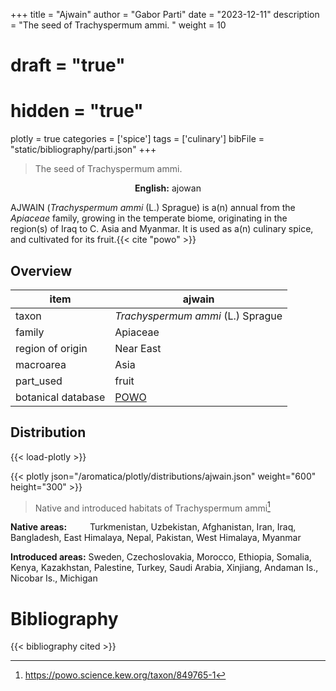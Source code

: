 +++
title = "Ajwain"
author = "Gabor Parti"
date = "2023-12-11"
description = "The seed of Trachyspermum ammi. "
weight = 10
# draft = "true"
# hidden = "true"
plotly = true
categories = ['spice']
tags = ['culinary']
bibFile = "static/bibliography/parti.json"
+++

>The seed of Trachyspermum ammi. 

<center>

**English:** ajowan

</center>

AJWAIN (*Trachyspermum ammi* (L.) Sprague) is a(n) annual from the *Apiaceae* family, growing in the temperate biome, originating in the region(s) of Iraq to C. Asia and Myanmar. It is used as a(n) culinary spice, and cultivated for its fruit.{{< cite "powo" >}}

## Overview

|       item       |                       ajwain                      |
|------------------|---------------------------------------------------|
|       taxon      |         *Trachyspermum ammi* (L.) Sprague         |
|      family      |                      Apiaceae                     |
| region of origin |                     Near East                     |
|     macroarea    |                        Asia                       |
|     part_used    |                       fruit                       |
|botanical database|[POWO](https://powo.science.kew.org/taxon/849765-1)|



## Distribution

{{< load-plotly >}}

{{< plotly json="/aromatica/plotly/distributions/ajwain.json" weight="600" height="300" >}}

>Native and introduced habitats of Trachyspermum ammi[^powo]

[^powo]: https://powo.science.kew.org/taxon/849765-1

<p style="text-align:left;">

**Native areas:** &ensp; &ensp; &ensp; Turkmenistan, Uzbekistan, Afghanistan, Iran, Iraq, Bangladesh, East Himalaya, Nepal, Pakistan, West Himalaya, Myanmar

**Introduced areas:** Sweden, Czechoslovakia, Morocco, Ethiopia, Somalia, Kenya, Kazakhstan, Palestine, Turkey, Saudi Arabia, Xinjiang, Andaman Is., Nicobar Is., Michigan

</p>



# Bibliography

{{< bibliography cited >}}

